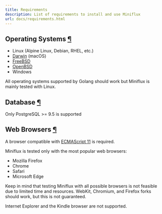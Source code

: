 ```yaml
---
title: Requirements
description: List of requirements to install and use Miniflux
url: docs/requirements.html
---
```

<h2 id="operating-systems">Operating Systems <a class="anchor" href="#operating-systems" title="Permalink">¶</a></h2>

- Linux (Alpine Linux, Debian, RHEL, etc.)
- [Darwin](https://github.com/golang/go/wiki/Darwin) (macOS)
- [FreeBSD](https://github.com/golang/go/wiki/FreeBSD)
- [OpenBSD](https://github.com/golang/go/wiki/OpenBSD)
- Windows

<p class="info">All operating systems supported by Golang should work but Miniflux is mainly tested with Linux.</p>

<h2 id="database">Database <a class="anchor" href="#database" title="Permalink">¶</a></h2>

Only PostgreSQL >= 9.5 is supported

<h2 id="web-browsers">Web Browsers <a class="anchor" href="#web-browsers" title="Permalink">¶</a></h2>

A browser compatible with [ECMAScript 11](https://en.wikipedia.org/wiki/ECMAScript_version_history#11th_Edition_%E2%80%93_ECMAScript_2020) is required.

Miniflux is tested only with the most popular web browsers:

- Mozilla Firefox
- Chrome
- Safari
- Microsoft Edge

Keep in mind that testing Miniflux with all possible browsers is not feasible due to limited time and resources. WebKit, Chromium, and Firefox forks should work, but this is not guaranteed.

<p class="warning">Internet Explorer and the Kindle browser are not supported.</p>
